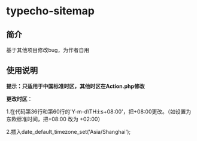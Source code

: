 # typecho-sitemap
## 简介
基于其他项目修改bug，为作者自用
## 使用说明
**提示：只适用于中国标准时区，其他时区在Action.php修改**

**更改时区**：

1.在代码第36行和第60行的'Y-m-d\TH:i:s\+08\:00'，把+08\:00更改。（如设置为东欧标准时间，把+08\:00 改为 +02\:00）

2.插入date_default_timezone_set('Asia/Shanghai'); 
